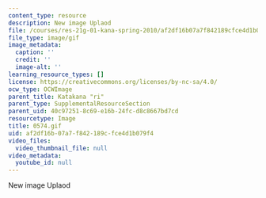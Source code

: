 ```yaml
---
content_type: resource
description: New image Uplaod
file: /courses/res-21g-01-kana-spring-2010/af2df16b07a7f842189cfce4d1b079f4_0574.gif
file_type: image/gif
image_metadata:
  caption: ''
  credit: ''
  image-alt: ''
learning_resource_types: []
license: https://creativecommons.org/licenses/by-nc-sa/4.0/
ocw_type: OCWImage
parent_title: Katakana "ri"
parent_type: SupplementalResourceSection
parent_uid: 40c97251-8c69-e16b-24fc-d8c8667bd7cd
resourcetype: Image
title: 0574.gif
uid: af2df16b-07a7-f842-189c-fce4d1b079f4
video_files:
  video_thumbnail_file: null
video_metadata:
  youtube_id: null
---
```

New image Uplaod